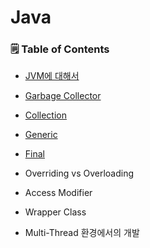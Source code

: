 # Java

### 🗒 Table of Contents

- [JVM에 대해서](https://github.com/ffolabear/CS_Study/blob/main/Java/JVM.md)
  

- [Garbage Collector](https://github.com/ffolabear/CS_Study/blob/main/Java/GarbageCollector.md)


- [Collection](https://github.com/ffolabear/CS_Study/blob/main/Java/Collection.md)


- [Generic](https://github.com/ffolabear/CS_Study/blob/main/Java/Generic.md)


- [Final](https://github.com/ffolabear/CS_Study/blob/main/Java/Final.md)


- Overriding vs Overloading


- Access Modifier


- Wrapper Class 


- Multi-Thread 환경에서의 개발


<br><br>